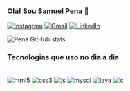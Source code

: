### Olá! Sou Samuel Pena 👋

[![Instagram](https://img.shields.io/badge/Instagram-E4405F?style=for-the-badge&logo=instagram&logoColor=white)](https://instagram.com/_ipsamuel)
[![Gmail](https://img.shields.io/badge/Gmail-D14836?style=for-the-badge&logo=gmail&logoColor=white)](mailto:samueljubim47@gmail.com)
[![LinkedIn](https://img.shields.io/badge/LinkedIn-0077B5?style=for-the-badge&logo=linkedin&logoColor=white)](www.linkedin.com/in/smuelp)

![Pena GitHub stats](https://github-readme-stats.vercel.app/api?username=_ipsamuel&show_icons=true&theme=dracula)

### Tecnologias que uso no dia a dia

<div style="display: inline_block"><br/>
<img align="center" alt="html5" src="https://img.shields.io/badge/HTML5-E34F26?style=for-the-badge&logo=html5&logoColor=white"/>
<img align="center" alt="css3" src="https://img.shields.io/badge/CSS3-1572B6?style=for-the-badge&logo=css3&logoColor=white"/>
<img align="center" alt="js" src="https://img.shields.io/badge/JavaScript-F7DF1E?style=for-the-badge&logo=javascript&logoColor=black"/>
<img align="center" alt="mysql" src="https://img.shields.io/badge/MySQL-00000F?style=for-the-badge&logo=mysql&logoColor=white"/>
<img align="center" alt="java" src="https://img.shields.io/badge/Java-ED8B00?style=for-the-badge&logo=openjdk&logoColor=white"/>
<img align="center" alt="c" src="https://img.shields.io/badge/C-00599C?style=for-the-badge&logo=c&logoColor=white"/>
</div><br>
